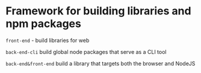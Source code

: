 # Framework for building libraries and npm packages

`front-end` - build libraries for web

`back-end-cli` build global node packages that serve as a CLI tool

`back-end&front-end` build a library that targets both the browser and NodeJS
